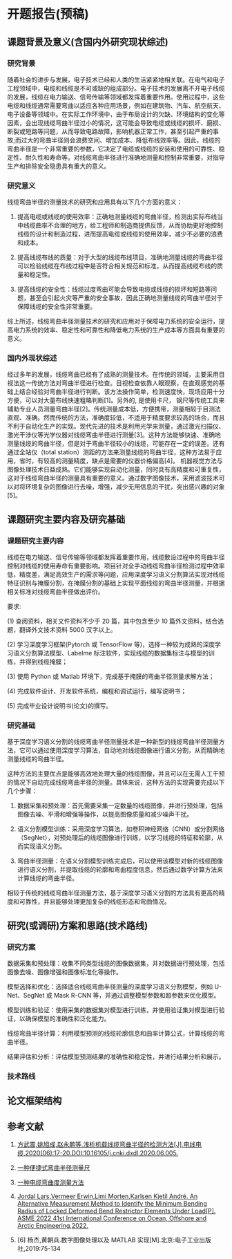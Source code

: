 # 开题报告(预稿)

## 课题背景及意义(含国内外研究现状综述)

### 研究背景

随着社会的进步与发展，电子技术已经和人类的生活紧紧地相关联。在电气和电子工程领域中，电缆和线缆是不可或缺的组成部分。电子技术的发展离不开电子线缆的发展，线缆在电力输送、信号传输等领域都发挥着重要作用。使用过程中，这些电缆和线缆通常需要弯曲以适应各种应用场景，例如在建筑物、汽车、航空航天、电子设备等领域中。在实际工作环境中，由于布局设计的欠缺、环境结构的变化等因素，会出现线缆弯曲半径过小的情况，这可能会导致电缆或线缆的损坏、磨损、断裂或短路等问题，从而导致电路故障，影响机器正常工作，甚至引起严重的事故;而过大的弯曲半径则会浪费空间、增加成本、降低布线效率等。因此，线缆的弯曲半径是一个非常重要的参数，它决定了电缆或线缆的安装和使用的可靠性、稳定性、耐久性和寿命等。对线缆弯曲半径进行准确地测量和控制非常重要，对指导生产和排除安全隐患具有重大的意义。

### 研究意义

线缆弯曲半径的测量技术的研究和应用具有以下几个方面的意义：

1. 提高电缆或线缆的使用效率：正确地测量线缆的弯曲半径，检测出实际布线当中线缆曲率不合理的地方，给工程师和制造商提供反馈，从而协助更好地控制线缆的设计和制造过程，进而提高电缆或线缆的使用效率，减少不必要的浪费和成本。

2. 提高线缆布线的质量：对于大型的线缆布线项目，准确地测量线缆的弯曲半径可以检验线缆在布线过程中是否符合相关规范和标准，从而提高线缆布线的质量和稳定性。

3. 提高线缆的安全性：线缆过度弯曲可能会导致电缆或线缆的损坏和短路等问题，甚至会引起火灾等严重的安全事故，因此正确地测量线缆的弯曲半径对于保障线缆的安全性非常重要。

综上所述，线缆弯曲半径测量技术的研究和应用对于保障电力系统的安全运行，提高电力系统的效率、稳定性和可靠性和降低电力系统的生产成本等方面具有重要的意义。

### 国内外现状综述

经过多年的发展，线缆弯曲已经有了成熟的测量技术。在传统的领域，主要采用目视法这一传统方法对弯曲半径进行检查。目视检查依靠人眼观察，在直观感觉的基础上结合经验对弯曲半径进行判断。该方法操作简单，检测速度快，现场应用十分方便，可以对大量布线快速粗略判断[1]。另外的, 是使用卡尺， 钢尺等传统工具来辅助专业人员测量弯曲半径[2]。传统测量成本低，方便携带，测量相较于目测法直观、准确。然而传统的方法，准确度较低，不适用于精度要求较高的场合，而且不利于自动化生产的实现。现代先进的技术是利用光学来测量，通过激光扫描仪、激光干涉仪等光学仪器对线缆弯曲半径进行测量[3]。这种方法能够快速、准确地测量线缆的弯曲半径，但是对于弯曲半径较小的线缆，可能存在一定的误差。还有通过全站仪（total station）测距的方法来测量线缆的弯曲半径，这种方法易于应用，省时，有较高的测量精度，缺点是需要的仪器价格偏高[4]。
机器视觉方法与图像处理技术日益成熟。它们能够实现自动化测量，同时具有高精度和可重复性，这对于线缆弯曲半径的测量具有重要的意义。通过数字图像技术，采用滤波技术可以对将环境复杂的图像进行去噪，增强，减少无用信息的干扰，突出感兴趣的对象[5]。

## 课题研究主要内容及研究基础

### 课题研究主要内容

线缆在电力输送、信号传输等领域都发挥着重要作用，线缆敷设过程中的弯曲半径控制对线缆的使用寿命有重要影响。项目针对全手动线缆弯曲半径检测过程中效率低，精度差，满足高效生产的需求等问题，应用深度学习语义分割算法实现对线缆特征识别与掩膜分割，在掩膜分割的基础上实现平面线缆的弯曲半径测量，并根据相关标准对线缆弯曲半径做出评价。

要求:

(1) 查阅资料，相关文件资料不少于 20 篇，其中包含至少 10 篇外文资料，结合选题，翻译外文技术资料 5000 汉字以上。

(2) 学习深度学习框架(Pytorch 或 TensorFlow 等)，选择一种较为成熟的深度学习语义分割算法模型、Labelme 标注软件，实现线缆的数据集标注与模型的训练，并得到线缆掩膜；

(3) 使用 Python 或 Matlab 环境下，完成基于掩膜的弯曲半径测量求解方法；

(4) 完成软件设计、开发软件系统，编程和调试运行，编写说明书；

(5) 完成毕业设计说明书(论文)的撰写。

### 研究基础

基于深度学习语义分割的线缆弯曲半径测量技术是一种新型的线缆弯曲半径测量方法，它可以通过使用深度学习算法，自动地对线缆图像进行语义分割，从而精确地测量线缆的弯曲半径。

这种方法的主要优点是能够高效地处理大量的线缆图像，并且可以在无需人工干预的情况下自动完成线缆弯曲半径的测量。具体来说，这种方法的实现需要完成以下几个步骤：

1. 数据采集和预处理：首先需要采集一定数量的线缆图像，并进行预处理，包括图像去噪、平滑和增强等操作，以提高图像质量和减少噪声干扰。

2. 语义分割模型训练：采用深度学习算法，如卷积神经网络（CNN）或分割网络（SegNet），对预处理后的线缆图像进行训练，以学习线缆的特征和轮廓，从而实现语义分割。

3. 弯曲半径测量：在语义分割模型训练完成后，可以使用该模型对新的线缆图像进行语义分割，并提取线缆的轮廓和弯曲程度信息，然后通过数学计算方法来计算线缆的弯曲半径。

相较于传统的线缆弯曲半径测量方法，基于深度学习语义分割的方法具有更高的精度和可靠性，并且能够处理更加复杂的线缆形态和弯曲情况。

## 研究(或调研)方案和思路(技术路线)

### 研究方案

数据采集和预处理：收集不同类型线缆的图像数据集，并对数据进行预处理，包括图像去噪、图像增强和图像标准化等操作。

模型选择和优化：选择适合线缆弯曲半径测量的深度学习语义分割模型，例如 U-Net、SegNet 或 Mask R-CNN 等，并通过调整模型参数和超参数来优化模型。

模型训练和验证：使用采集的数据集对模型进行训练，并使用验证集对模型进行验证，以确保模型的准确性和泛化能力。

线缆弯曲半径计算：利用模型预测的线缆轮廓信息和曲率计算公式，计算线缆的弯曲半径。

结果评估和分析：评估模型预测结果的准确性和稳定性，并进行结果分析和展示。

### 技术路线

[](frame.md ":include :type=markdown")

## 论文框架结构

[](content.md ":include :type=code markmap")

## 参考文献

1. [方武震,姚旭成,赵永鹏等.浅析机载线缆弯曲半径的检测方法[J].电线电缆,2020(06):17-20.DOI:10.16105/j.cnki.dxdl.2020.06.005.](https://kns.cnki.net/kcms2/article/abstract?v=3uoqIhG8C44YLTlOAiTRKibYlV5Vjs7iy_Rpms2pqwbFRRUtoUImHae6S-T5nTIPVZiaD1CMzRQGrCvSgz-A4IVZQmB4vThs&uniplatform=NZKPT&src=copy)

2. [一种便捷式弯曲半径测量尺](https://patents.google.com/patent/CN205209412U/zh)

3. [一种电缆弯曲度测量方法](https://patents.google.com/patent/CN105180832A/zh)

4. [Jordal Lars,Vermeer Erwin,Limi Morten,Karlsen Kjetil André. An Alternative Measurement Method to Identify the Minimum Bending Radius of Locked Deformed Bend Restrictor Elements Under Load[P]. ASME 2022 41st International Conference on Ocean, Offshore and Arctic Engineering,2022.](https://kns.cnki.net/kns8/defaultresult/index)

5. [6] 杨杰,黄朝兵.数字图像处理以及 MATLAB 实现[M].北京:电子工业出版社,2019:75-134
